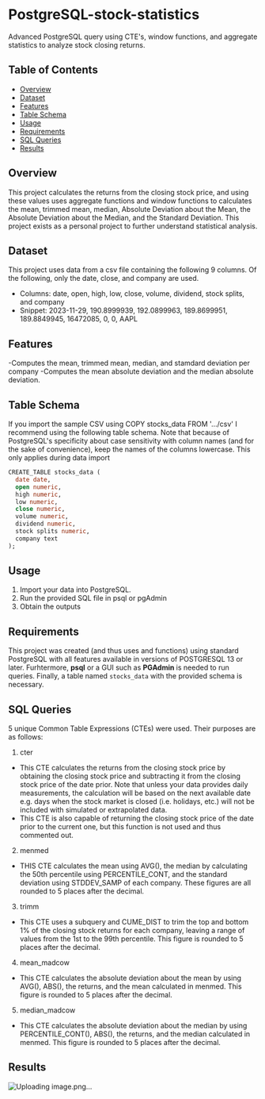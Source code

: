 # PostgreSQL-stock-statistics
Advanced PostgreSQL query using CTE's, window functions, and aggregate statistics to analyze stock closing returns.

## Table of Contents
- [Overview](#Overview)
- [Dataset](#Dataset)
- [Features](#Features)
- [Table Schema](#Table-Schema)
- [Usage](usage)
- [Requirements](#Requirements)
- [SQL  Queries](#SQL-Queries)
- [Results](#Results)

## Overview
This project calculates the returns from the closing stock price, and using these values uses aggregate functions and window functions to calculates the mean, trimmed mean, median, Absolute Deviation about the Mean, the Absolute Deviation about the Median, and the Standard Deviation. This project exists as a personal project to further understand statistical analysis.

## Dataset
This project uses data from a csv file containing the following 9 columns. Of the following, only the date, close, and company are used.
- Columns: date, open, high, low, close, volume, dividend, stock splits, and company
- Snippet: 2023-11-29,	190.8999939,	192.0899963,	189.8699951,	189.8849945,	16472085,	0,	0,	AAPL

## Features
-Computes the mean, trimmed mean, median, and stamdard deviation per company
-Computes the mean absolute deviation and the median absolute deviation.

## Table Schema
If you import the sample CSV using COPY stocks_data FROM '.../csv' I recommend using the following table schema. Note that because of PostgreSQL's specificity about case sensitivity with column names (and for the sake of convenience), keep the names of the columns lowercase. This only applies during data import

```sql
CREATE_TABLE stocks_data (
  date date,
  open numeric,
  high numeric,
  low numeric,
  close numeric,
  volume numeric,
  dividend numeric,
  stock splits numeric,
  company text
);
```
## Usage
1. Import your data into PostgreSQL.
2. Run the provided SQL file in psql or pgAdmin
3. Obtain the outputs

## Requirements
This project was created (and thus uses and functions) using standard PostgreSQL with all features available in versions of POSTGRESQL 13 or later. Furhtermore, **psql** or a GUI such as **PGAdmin** is needed to run queries. Finally, a table named `stocks_data` with the provided schema is necessary.

## SQL Queries
5 unique Common Table Expressions (CTEs) were used. Their purposes are as follows:
1. cter
 - This CTE calculates the returns from the closing stock price by obtaining the closing stock price and subtracting it from the closing stock price of the date prior. Note that unless your data provides daily measurements, the calculation will be based on the next available date e.g. days when the stock market is closed (i.e. holidays, etc.) will not be included with simulated or extrapolated data.
 - This CTE is also capable of returning the closing stock price of the date prior to the current one, but this function is not used and thus commented out.
2. menmed
 - THIS CTE calculates the mean using AVG(), the median by calculating the 50th percentile using PERCENTILE_CONT, and the standard deviation using STDDEV_SAMP of each company. These figures are all rounded to 5 places after the decimal. 
3. trimm
 - This CTE uses a subquery and CUME_DIST to trim the top and bottom 1% of the closing stock returns for each company, leaving a range of values from the 1st to the 99th percentile. This figure is rounded to 5 places after the decimal.
4.  mean_madcow
 - This CTE calculates the absolute deviation about the mean by using AVG(), ABS(), the returns, and the mean calculated in menmed. This figure is rounded to 5 places after the decimal.
5. median_madcow
 - This CTE calculates the absolute deviation about the median by using PERCENTILE_CONT(), ABS(), the returns, and the median calculated in menmed. This figure is rounded to 5 places after the decimal.

## Results
![Uploading image.png…]()

